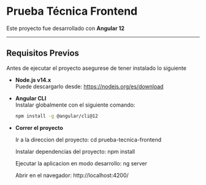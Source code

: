 # Prueba Técnica Frontend

Este proyecto fue desarrollado con **Angular 12**

---

## Requisitos Previos

Antes de ejecutar el proyecto asegurese de tener instalado lo siguiente

- **Node.js v14.x**  
  Puede descargarlo desde: https://nodejs.org/es/download

- **Angular CLI**  
  Instalar globalmente con el siguiente comando:
  ```bash
  npm install -g @angular/cli@12

- **Correr el proyecto**  

    Ir a la direccion del proyecto:
    cd prueba-tecnica-frontend

    Instalar dependencias del proyecto:
    npm install

    Ejecutar la aplicacion en modo desarrollo:
    ng server

    Abrir en el navegador: 
    http://localhost:4200/
